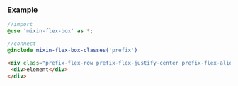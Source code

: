 ### Example

```scss
//import
@use 'mixin-flex-box' as *;

//connect
@include mixin-flex-box-classes('prefix')

```

 ```html
<div class="prefix-flex-row prefix-flex-justify-center prefix-flex-align-center">
  <div>element</div>
</div>
```